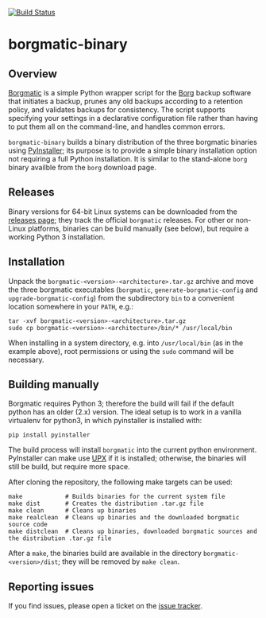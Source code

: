 [![Build Status](https://travis-ci.com/cmarquardt/borgmatic-binary.svg?branch=master)](https://travis-ci.com/cmarquardt/borgmatic-binary)

# borgmatic-binary

## Overview

[Borgmatic](https://torsion.org/borgmatic/) is a simple Python wrapper script for the
[Borg](https://www.borgbackup.org/) backup software that initiates a backup,
prunes any old backups according to a retention policy, and validates backups
for consistency. The script supports specifying your settings in a declarative
configuration file rather than having to put them all on the command-line, and
handles common errors.

`borgmatic-binary` builds a binary distribution of the three borgmatic binaries
using [PyInstaller](https://www.pyinstaller.org/); its purpose is to provide a
simple binary installation option not requiring a full Python installation. It
is similar to the stand-alone `borg` binary availble from the `borg` download page.

## Releases

Binary versions for 64-bit Linux systems can be downloaded from the [releases
page](https://github.com/cmarquardt/borgmatic-binary/releases); they track
the official `borgmatic` releases. For other or non-Linux platforms, binaries
can be build manually (see below), but require a working Python 3 installation.

## Installation

Unpack the `borgmatic-<version>-<architecture>.tar.gz` archive and move the
three borgmatic executables (`borgmatic`, `generate-borgmatic-config` and
`upgrade-borgmatic-config`) from the subdirectory `bin` to a convenient location
somewhere in your `PATH`, e.g.:

    tar -xvf borgmatic-<version>-<architecture>.tar.gz
    sudo cp borgmatic-<version>-<architecture>/bin/* /usr/local/bin

 When installing in a system directory, e.g. into `/usr/local/bin` (as in the
 example above), root permissions or using the `sudo` command will be necessary.

## Building manually

Borgmatic requires Python 3; therefore the build will fail if the default python
has an older (2.x) version. The ideal setup is to work in a vanilla virtualenv
for python3, in which pyinstaller is installed with:

    pip install pyinstaller

The build process will install `borgmatic` into the current python environment.
PyInstaller can make use [UPX](https://upx.github.io/) if it is installed;
otherwise, the binaries will still be build, but require more space.

After cloning the repository, the following make targets can be used:

    make            # Builds binaries for the current system file
    make dist       # Creates the distribution .tar.gz file
    make clean      # Cleans up binaries
    make realclean  # Cleans up binaries and the downloaded borgmatic source code
    make distclean  # Cleans up binaries, downloaded borgmatic sources and the distribution .tar.gz file

After a `make`, the binaries build are available in the directory
`borgmatic-<version>/dist`; they will be removed by `make clean`.

## Reporting issues

If you find issues, please open a ticket on the [issue tracker](https://github.com/cmarquardt/borgmatic-binary/issues/).
